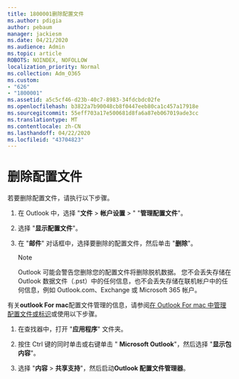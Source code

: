 ```yaml
---
title: 1800001删除配置文件
ms.author: pdigia
author: pebaum
manager: jackiesm
ms.date: 04/21/2020
ms.audience: Admin
ms.topic: article
ROBOTS: NOINDEX, NOFOLLOW
localization_priority: Normal
ms.collection: Adm_O365
ms.custom:
- "626"
- "1800001"
ms.assetid: a5c5cf46-d23b-40c7-8983-34fdcbdc02fe
ms.openlocfilehash: b3822a7b90048cb8f0447eeb80ca1c457a17918e
ms.sourcegitcommit: 55eff703a17e500681d8fa6a87eb067019ade3cc
ms.translationtype: MT
ms.contentlocale: zh-CN
ms.lasthandoff: 04/22/2020
ms.locfileid: "43704823"
---
```

# <a name="delete-a-profile"></a>删除配置文件

若要删除配置文件，请执行以下步骤。
  
1. 在 Outlook 中，选择 "**文件** \> **帐户设置** \> " "**管理配置文件**"。

2. 选择 "**显示配置文件**"。

3. 在 "**邮件**" 对话框中，选择要删除的配置文件，然后单击 "**删除**"。

    > [!NOTE]
    > Outlook 可能会警告您删除您的配置文件将删除脱机数据。 您不会丢失存储在 Outlook 数据文件（.pst）中的任何信息，也不会丢失存储在联机帐户中的任何信息，例如 Outlook.com、Exchange 或 Microsoft 365 帐户。
  
有关**outlook For mac**配置文件管理的信息，请参阅[在 Outlook For mac 中管理配置文件或标识](https://support.office.com/article/fed2a955-74df-4a24-bef6-78a426958c4c.aspx)或使用以下步骤。
  
1. 在查找器中，打开 "**应用程序**" 文件夹。

2. 按住 Ctrl 键的同时单击或右键单击 " **Microsoft Outlook**"，然后选择 "**显示包内容**"。

3. 选择 "**内容** \> **共享支持**"，然后启动**Outlook 配置文件管理器**。
